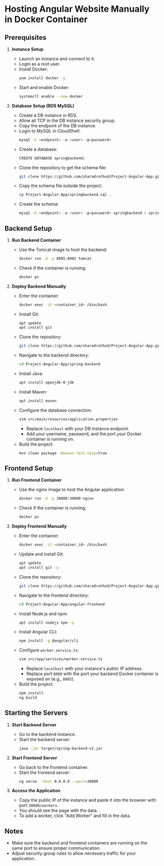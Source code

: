 # Hosting Angular Website Manually in Docker Container

## Prerequisites

1. **Instance Setup**
   - Launch an instance and connect to it.
   - Login as a root user.
   - Install Docker:
     ```sh
     yum install docker -y
     ```
   - Start and enable Docker:
     ```sh
     systemctl enable --now docker
     ```

2. **Database Setup (RDS MySQL)**
   - Create a DB instance in RDS.
   - Allow all TCP in the DB instance security group.
   - Copy the endpoint of the DB instance.
   - Login to MySQL in CloudShell:
     ```sh
     mysql -h <endpoint> -u <user> -p<password>
     ```
   - Create a database:
     ```sh
     CREATE DATABASE springbackend;
     ```
   - Clone the repository to get the schema file:
     ```sh
     git clone https://github.com/sharadrathod/Project-Angular-App.git
     ```
   - Copy the schema file outside the project:
     ```sh
     cp Project-Angular-App/springbackend.sql .
     ```
   - Create the schema:
     ```sh
     mysql -h <endpoint> -u <user> -p<password> springbackend < springbackend.sql
     ```

## Backend Setup

1. **Run Backend Container**
   - Use the Tomcat image to host the backend:
     ```sh
     docker run -d -p 8085:8085 tomcat
     ```
   - Check if the container is running:
     ```sh
     docker ps
     ```

2. **Deploy Backend Manually**
   - Enter the container:
     ```sh
     docker exec -it <container_id> /bin/bash
     ```
   - Install Git:
     ```sh
     apt update
     apt install git
     ```
   - Clone the repository:
     ```sh
     git clone https://github.com/sharadrathod/Project-Angular-App.git
     ```
   - Navigate to the backend directory:
     ```sh
     cd Project-Angular-App/spring-backend
     ```
   - Install Java:
     ```sh
     apt install openjdk-8-jdk
     ```
   - Install Maven:
     ```sh
     apt install maven
     ```
   - Configure the database connection:
     ```sh
     vim src/main/resources/application.properties
     ```
     - Replace `localhost` with your DB instance endpoint.
     - Add your username, password, and the port your Docker container is running on.
   - Build the project:
     ```sh
     mvn clean package -Dmaven.test.skip=true
     ```

## Frontend Setup

1. **Run Frontend Container**
   - Use the nginx image to host the Angular application:
     ```sh
     docker run -d -p 30080:30080 nginx
     ```
   - Check if the container is running:
     ```sh
     docker ps
     ```

2. **Deploy Frontend Manually**
   - Enter the container:
     ```sh
     docker exec -it <container_id> /bin/bash
     ```
   - Update and install Git:
     ```sh
     apt update
     apt install git -y
     ```
   - Clone the repository:
     ```sh
     git clone https://github.com/sharadrathod/Project-Angular-App.git
     ```
   - Navigate to the frontend directory:
     ```sh
     cd Project-Angular-App/angular-frontend
     ```
   - Install Node.js and npm:
     ```sh
     apt install nodejs npm -y
     ```
   - Install Angular CLI:
     ```sh
     npm install -g @angular/cli
     ```
   - Configure `worker.service.ts`:
     ```sh
     vim src/app/services/worker.service.ts
     ```
     - Replace `localhost` with your instance's public IP address.
     - Replace port `8080` with the port your backend Docker container is exposed on (e.g., `8085`).
   - Build the project:
     ```sh
     npm install
     ng build
     ```

## Starting the Servers

1. **Start Backend Server**
   - Go to the backend instance.
   - Start the backend server:
     ```sh
     java -jar target/spring-backend-v1.jar
     ```

2. **Start Frontend Server**
   - Go back to the frontend container.
   - Start the frontend server:
     ```sh
     ng serve --host 0.0.0.0 --port=30080
     ```

3. **Access the Application**
   - Copy the public IP of the instance and paste it into the browser with port `30080/workers`.
   - You should see the page with the data.
   - To add a worker, click "Add Worker" and fill in the data.

## Notes

- Make sure the backend and frontend containers are running on the same port to ensure proper communication.
- Adjust security group rules to allow necessary traffic for your application.
